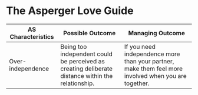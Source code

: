 # The Asperger Love Guide

| AS Characteristics | Possible Outcome                                             | Managing Outcome                                             |
| ------------------ | ------------------------------------------------------------ | ------------------------------------------------------------ |
| Over-independence  | Being too independent could be perceived as creating deliberate distance within the relationship. | If you need independence more than your partner, make them feel more involved when you are together. |

